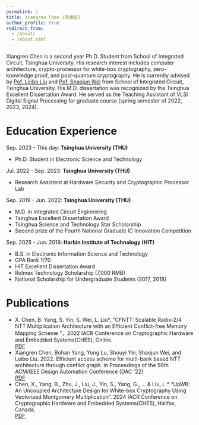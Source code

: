 ```yaml
---
permalink: /
title: Xiangren Chen (陈相任)
author_profile: true
redirect_from: 
  - /about/
  - /about.html
---
```


Xiangren Chen is a second year Ph.D. Student from School of Integrated Circuit, Tsinghua University. His research interest includes computer architecture, crypto-processor for white-box cryptography, zero-knowledge proof, and post-quantum cryptography. He is currently advised by [Pof. Leibo Liu](https://www.sic.tsinghua.edu.cn/info/1014/1807.htm) and  [Pof. Shaojun Wei](https://www.ime.tsinghua.edu.cn/info/1014/1789.htm) from School of Integrated Circuit, Tsinghua University. His M.D. dissertation was recognized by the Tsinghua Excellent Dissertation Award. He served as the Teaching Assistant of VLSI Digital Signal Processing for graduate course (spring semester of 2022, 2023, 2024).


Education Experience
======
Sep. 2023 - This day: **Tsinghua University (THU)**  
  * Ph.D. Student in Electronic Science and Technology

Jul. 2022 - Sep. 2023: **Tsinghua University (THU)**  
  * Research Assistent at Hardware Security and Cryptographic Processor Lab

Sep. 2019 - Jun. 2022: **Tsinghua University (THU)**  
  * M.D. in Integrated Circuit Engineering  
  * Tsinghua Excellent Dissertation Award  
  * Tsinghua Science and Technology Star Scholarship  
  * Second prize of the Fourth National Graduate IC Innovation Competition

Sep. 2025 - Jun. 2019: **Harbin Institute of Technology (HIT)**  
  * B.S. in Electronic Information Science and Technology  
  * GPA Rank 1/70  
  * HIT Excellent Dissertation Award  
  * Rolmex Technology Scholarship (7,000 RMB)  
  * National Scholarship for Undergraduate Students (2017, 2018)  



Publications
======
* X. Chen, B. Yang, S. Yin, S. Wei, L. Liu*, "CFNTT: Scalable Radix-2/4 NTT Multiplication Architecture with an Efficient Conflict-free Memory Mapping Scheme "，2022 IACR Conference on Cryptographic Hardware and Embedded Systems(CHES), Online.  
[PDF](https://tches.iacr.org/index.php/TCHES/article/view/9291/8857)  
* Xiangren Chen, Bohan Yang, Yong Lu, Shouyi Yin, Shaojun Wei, and Leibo Liu. 2022. Efficient access scheme for multi-bank based NTT architecture through conflict graph. In Proceedings of the 59th ACM/IEEE Design Automation Conference (DAC '22).  
[PDF](https://dl.acm.org/doi/pdf/10.1145/3489517.3530656)  
* Chen, X., Yang, B., Zhu, J., Liu, J., Yin, S., Yang, G., ... & Liu, L.* “UpWB: An Uncoupled Architecture Design for White-box Cryptography Using Vectorized Montgomery Multiplication”. 2024 IACR Conference on Cryptographic Hardware and Embedded Systems(CHES), Halifax, Canada.  
[PDF](https://tches.iacr.org/index.php/TCHES/article/view/11443/10948)  
